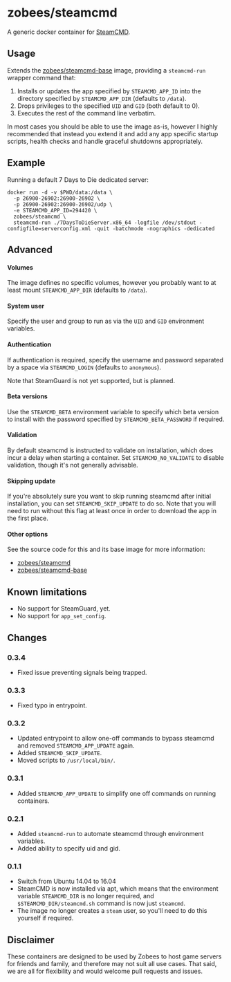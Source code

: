 # zobees/steamcmd

A generic docker container for [SteamCMD](https://developer.valvesoftware.com/wiki/SteamCMD).

## Usage

Extends the [zobees/steamcmd-base](https://github.com/zobees/docker-steamcmd-base) image, providing a `steamcmd-run` wrapper command that:

 1. Installs or updates the app specified by `STEAMCMD_APP_ID` into the directory specified by `STEAMCMD_APP_DIR` (defaults to `/data`).
 2. Drops privileges to the specified `UID` and `GID` (both default to 0).
 3. Executes the rest of the command line verbatim.

In most cases you should be able to use the image as-is, however I highly recommended that instead you extend it and add any app specific startup scripts, health checks and handle graceful shutdowns appropriately.

## Example

Running a default 7 Days to Die dedicated server:

```
docker run -d -v $PWD/data:/data \
  -p 26900-26902:26900-26902 \
  -p 26900-26902:26900-26902/udp \
  -e STEAMCMD_APP_ID=294420 \
  zobees/steamcmd \
  steamcmd-run ./7DaysToDieServer.x86_64 -logfile /dev/stdout -configfile=serverconfig.xml -quit -batchmode -nographics -dedicated
```

## Advanced

#### Volumes

The image defines no specific volumes, however you probably want to at least mount `STEAMCMD_APP_DIR` (defaults to `/data`).

#### System user

Specify the user and group to run as via the `UID` and `GID` environment variables.

#### Authentication

If authentication is required, specify the username and password separated by a space via `STEAMCMD_LOGIN` (defaults to `anonymous`).

Note that SteamGuard is not yet supported, but is planned.

#### Beta versions

Use the `STEAMCMD_BETA` environment variable to specify which beta version to install with the password specified by `STEAMCMD_BETA_PASSWORD` if required.

#### Validation

By default steamcmd is instructed to validate on installation, which does incur a delay when starting a container. Set `STEAMCMD_NO_VALIDATE` to disable validation, though it's not generally advisable.

#### Skipping update

If you're absolutely sure you want to skip running steamcmd after initial installation, you can set `STEAMCMD_SKIP_UPDATE` to do so. Note that you will need to run without this flag at least once in order to download the app in the first place.

#### Other options

See the source code for this and its base image for more information:

 * [zobees/steamcmd](https://github.com/zobees/docker-steamcmd)
 * [zobees/steamcmd-base](https://github.com/zobees/docker-steamcmd-base)

## Known limitations

 * No support for SteamGuard, yet.
 * No support for `app_set_config`.

## Changes

### 0.3.4

 * Fixed issue preventing signals being trapped.

### 0.3.3

 * Fixed typo in entrypoint.

### 0.3.2

 * Updated entrypoint to allow one-off commands to bypass steamcmd and removed `STEAMCMD_APP_UPDATE` again.
 * Added `STEAMCMD_SKIP_UPDATE`.
 * Moved scripts to `/usr/local/bin/`.

### 0.3.1

 * Added `STEAMCMD_APP_UPDATE` to simplify one off commands on running containers.

### 0.2.1

 * Added `steamcmd-run` to automate steamcmd through environment variables.
 * Added ability to specify uid and gid.

### 0.1.1

 * Switch from Ubuntu 14.04 to 16.04
 * SteamCMD is now installed via apt, which means that the environment variable `STEAMCMD_DIR` is no longer required, and `$STEAMCMD_DIR/steamcmd.sh` command is now just `steamcmd`.
 * The image no longer creates a `steam` user, so you'll need to do this yourself if required.

## Disclaimer

These containers are designed to be used by Zobees to host game servers for friends and family, and therefore may not suit all use cases.  That said, we are all for flexibility and would welcome pull requests and issues.
